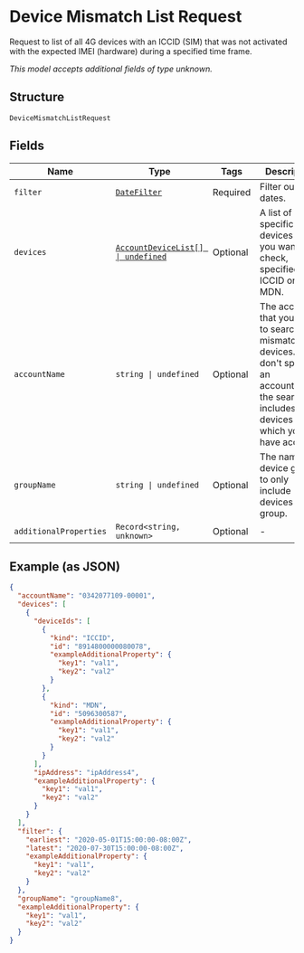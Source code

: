 
# Device Mismatch List Request

Request to list of all 4G devices with an ICCID (SIM) that was not activated with the expected IMEI (hardware) during a specified time frame.

*This model accepts additional fields of type unknown.*

## Structure

`DeviceMismatchListRequest`

## Fields

| Name | Type | Tags | Description |
|  --- | --- | --- | --- |
| `filter` | [`DateFilter`](../../doc/models/date-filter.md) | Required | Filter out the dates. |
| `devices` | [`AccountDeviceList[] \| undefined`](../../doc/models/account-device-list.md) | Optional | A list of specific devices that you want to check, specified by ICCID or MDN. |
| `accountName` | `string \| undefined` | Optional | The account that you want to search for mismatched devices. If you don't specify an accountName, the search includes all devices to which you have access. |
| `groupName` | `string \| undefined` | Optional | The name of a device group, to only include devices in that group. |
| `additionalProperties` | `Record<string, unknown>` | Optional | - |

## Example (as JSON)

```json
{
  "accountName": "0342077109-00001",
  "devices": [
    {
      "deviceIds": [
        {
          "kind": "ICCID",
          "id": "8914800000080078",
          "exampleAdditionalProperty": {
            "key1": "val1",
            "key2": "val2"
          }
        },
        {
          "kind": "MDN",
          "id": "5096300587",
          "exampleAdditionalProperty": {
            "key1": "val1",
            "key2": "val2"
          }
        }
      ],
      "ipAddress": "ipAddress4",
      "exampleAdditionalProperty": {
        "key1": "val1",
        "key2": "val2"
      }
    }
  ],
  "filter": {
    "earliest": "2020-05-01T15:00:00-08:00Z",
    "latest": "2020-07-30T15:00:00-08:00Z",
    "exampleAdditionalProperty": {
      "key1": "val1",
      "key2": "val2"
    }
  },
  "groupName": "groupName8",
  "exampleAdditionalProperty": {
    "key1": "val1",
    "key2": "val2"
  }
}
```


